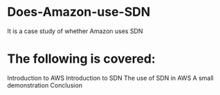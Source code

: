 # Does-Amazon-use-SDN
It is a case study of whether Amazon uses SDN

# The following is covered:
Introduction to AWS
Introduction to SDN
The use of SDN in AWS
A small demonstration
Conclusion
